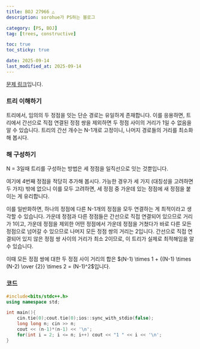 ```yaml
---
title: BOJ 27966 △
description: sorohue가 PS하는 블로그

category: [PS, BOJ]
tag: [trees, constructive]

toc: true
toc_sticky: true

date: 2025-09-14
last_modified_at: 2025-09-14
---
```


[문제 링크](http://boj.kr/27966)입니다.

### 트리 이해하기

트리에서, 임의의 두 정점을 잇는 단순 경로는 유일하게 존재합니다. 이를 응용하면, 트리에서 간선으로 직접 연결된 정점 쌍을 제외하면 두 정점 사이의 거리가 1일 수 없음을 알 수 있습니다. 트리의 간선 개수는 N-1개로 고정이니, 나머지 경로들의 거리를 최소화해 봅시다.

### 해 구성하기

N = 3일때 트리를 구성하는 방법은 세 정점을 일직선으로 잇는 것뿐입니다.

여기에 4번째 정점을 적당히 추가해 봅시다. 가능한 경우가 세 가지 (대칭성을 고려하면 두 가지) 밖에 없으니 이를 모두 고려하면, 세 정점 중 가운데 있는 정점에 새 정점을 붙이는 게 유리합니다.

이를 일반화하면, 하나의 정점에 다른 N-1개의 정점을 모두 연결하는 게 최적이라고 생각할 수 있습니다. 가운데 정점과 다른 정점들은 간선으로 직접 연결되어 있으므로 거리가 1이고, 가운데 정점을 제외한 어떤 정점에서 가운데 정점을 거쳤다가 바로 다른 모든 정점으로 넘어갈 수 있으므로 나머지 모든 정점 쌍의 거리는 2입니다. 간선으로 직접 연결되어 있지 않은 정점 쌍 사이의 거리가 최소 2이므로, 이 트리가 실제로 최적해임을 알 수 있습니다.

이때 모든 정점 쌍에 대한 두 정점 사이 거리의 합은 $(N-1) \times 1 + {(N-1) \times (N-2) \over {2}} \times 2 = (N-1)^2$입니다.

### 코드

```cpp
#include<bits/stdc++.h>
using namespace std;

int main(){
	cin.tie(0);cout.tie(0);ios::sync_with_stdio(false);
	long long n; cin >> n;
	cout << (n-1)*(n-1) << '\n';
	for(int i = 2; i <= n; i++) cout << "1 " << i << '\n';
}
```